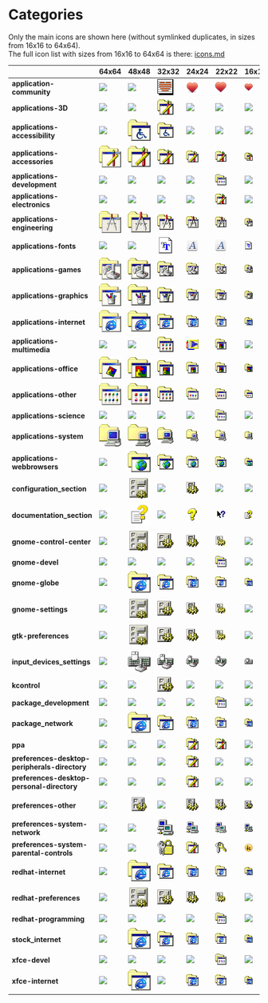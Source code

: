 # Categories
Only the main icons are shown here (without symlinked duplicates, in sizes from 16x16 to 64x64).<br>The full icon list with sizes from 16x16 to 64x64 is there: [icons.md](icons.md)

| |**64x64**|**48x48**|**32x32**|**24x24**|**22x22**|**16x16**|
|-|-|-|-|-|-|-|
|**application-community**|![](64/application-community.png)|![](48/application-community.png)|![](32/application-community.png)|![](24/application-community.png)|![](22/application-community.png)|![](16/application-community.png)|
|**applications-3D**|![](64/applications-3D.png)|![](48/applications-3D.png)|![](32/applications-3D.png)|![](24/applications-3D.png)|![](22/applications-3D.png)|![](16/applications-3D.png)|
|**applications-accessibility**|![](64/applications-accessibility.png)|![](48/applications-accessibility.png)|![](32/applications-accessibility.png)|![](24/applications-accessibility.png)|![](22/applications-accessibility.png)|![](16/applications-accessibility.png)|
|**applications-accessories**|![](64/applications-accessories.png)|![](48/applications-accessories.png)|![](32/applications-accessories.png)|![](24/applications-accessories.png)|![](22/applications-accessories.png)|![](16/applications-accessories.png)|
|**applications-development**|![](64/applications-development.png)|![](48/applications-development.png)|![](32/applications-development.png)|![](24/applications-development.png)|![](22/applications-development.png)|![](16/applications-development.png)|
|**applications-electronics**|![](64/applications-electronics.png)|![](48/applications-electronics.png)|![](32/applications-electronics.png)|![](24/applications-electronics.png)|![](22/applications-electronics.png)|![](16/applications-electronics.png)|
|**applications-engineering**|![](64/applications-engineering.png)|![](48/applications-engineering.png)|![](32/applications-engineering.png)|![](24/applications-engineering.png)|![](22/applications-engineering.png)|![](16/applications-engineering.png)|
|**applications-fonts**|![](64/applications-fonts.png)|![](48/applications-fonts.png)|![](32/applications-fonts.png)|![](24/applications-fonts.png)|![](22/applications-fonts.png)|![](16/applications-fonts.png)|
|**applications-games**|![](64/applications-games.png)|![](48/applications-games.png)|![](32/applications-games.png)|![](24/applications-games.png)|![](22/applications-games.png)|![](16/applications-games.png)|
|**applications-graphics**|![](64/applications-graphics.png)|![](48/applications-graphics.png)|![](32/applications-graphics.png)|![](24/applications-graphics.png)|![](22/applications-graphics.png)|![](16/applications-graphics.png)|
|**applications-internet**|![](64/applications-internet.png)|![](48/applications-internet.png)|![](32/applications-internet.png)|![](24/applications-internet.png)|![](22/applications-internet.png)|![](16/applications-internet.png)|
|**applications-multimedia**|![](64/applications-multimedia.png)|![](48/applications-multimedia.png)|![](32/applications-multimedia.png)|![](24/applications-multimedia.png)|![](22/applications-multimedia.png)|![](16/applications-multimedia.png)|
|**applications-office**|![](64/applications-office.png)|![](48/applications-office.png)|![](32/applications-office.png)|![](24/applications-office.png)|![](22/applications-office.png)|![](16/applications-office.png)|
|**applications-other**|![](64/applications-other.png)|![](48/applications-other.png)|![](32/applications-other.png)|![](24/applications-other.png)|![](22/applications-other.png)|![](16/applications-other.png)|
|**applications-science**|![](64/applications-science.png)|![](48/applications-science.png)|![](32/applications-science.png)|![](24/applications-science.png)|![](22/applications-science.png)|![](16/applications-science.png)|
|**applications-system**|![](64/applications-system.png)|![](48/applications-system.png)|![](32/applications-system.png)|![](24/applications-system.png)|![](22/applications-system.png)|![](16/applications-system.png)|
|**applications-webbrowsers**|![](64/applications-webbrowsers.png)|![](48/applications-webbrowsers.png)|![](32/applications-webbrowsers.png)|![](24/applications-webbrowsers.png)|![](22/applications-webbrowsers.png)|![](16/applications-webbrowsers.png)|
|**configuration_section**|![](64/configuration_section.png)|![](48/configuration_section.png)|![](32/configuration_section.png)|![](24/configuration_section.png)|![](22/configuration_section.png)|![](16/configuration_section.png)|
|**documentation_section**|![](64/documentation_section.png)|![](48/documentation_section.png)|![](32/documentation_section.png)|![](24/documentation_section.png)|![](22/documentation_section.png)|![](16/documentation_section.png)|
|**gnome-control-center**|![](64/gnome-control-center.png)|![](48/gnome-control-center.png)|![](32/gnome-control-center.png)|![](24/gnome-control-center.png)|![](22/gnome-control-center.png)|![](16/gnome-control-center.png)|
|**gnome-devel**|![](64/gnome-devel.png)|![](48/gnome-devel.png)|![](32/gnome-devel.png)|![](24/gnome-devel.png)|![](22/gnome-devel.png)|![](16/gnome-devel.png)|
|**gnome-globe**|![](64/gnome-globe.png)|![](48/gnome-globe.png)|![](32/gnome-globe.png)|![](24/gnome-globe.png)|![](22/gnome-globe.png)|![](16/gnome-globe.png)|
|**gnome-settings**|![](64/gnome-settings.png)|![](48/gnome-settings.png)|![](32/gnome-settings.png)|![](24/gnome-settings.png)|![](22/gnome-settings.png)|![](16/gnome-settings.png)|
|**gtk-preferences**|![](64/gtk-preferences.png)|![](48/gtk-preferences.png)|![](32/gtk-preferences.png)|![](24/gtk-preferences.png)|![](22/gtk-preferences.png)|![](16/gtk-preferences.png)|
|**input_devices_settings**|![](64/input_devices_settings.png)|![](48/input_devices_settings.png)|![](32/input_devices_settings.png)|![](24/input_devices_settings.png)|![](22/input_devices_settings.png)|![](16/input_devices_settings.png)|
|**kcontrol**|![](64/kcontrol.png)|![](48/kcontrol.png)|![](32/kcontrol.png)|![](24/kcontrol.png)|![](22/kcontrol.png)|![](16/kcontrol.png)|
|**package_development**|![](64/package_development.png)|![](48/package_development.png)|![](32/package_development.png)|![](24/package_development.png)|![](22/package_development.png)|![](16/package_development.png)|
|**package_network**|![](64/package_network.png)|![](48/package_network.png)|![](32/package_network.png)|![](24/package_network.png)|![](22/package_network.png)|![](16/package_network.png)|
|**ppa**|![](64/ppa.png)|![](48/ppa.png)|![](32/ppa.png)|![](24/ppa.png)|![](22/ppa.png)|![](16/ppa.png)|
|**preferences-desktop-peripherals-directory**|![](64/preferences-desktop-peripherals-directory.png)|![](48/preferences-desktop-peripherals-directory.png)|![](32/preferences-desktop-peripherals-directory.png)|![](24/preferences-desktop-peripherals-directory.png)|![](22/preferences-desktop-peripherals-directory.png)|![](16/preferences-desktop-peripherals-directory.png)|
|**preferences-desktop-personal-directory**|![](64/preferences-desktop-personal-directory.png)|![](48/preferences-desktop-personal-directory.png)|![](32/preferences-desktop-personal-directory.png)|![](24/preferences-desktop-personal-directory.png)|![](22/preferences-desktop-personal-directory.png)|![](16/preferences-desktop-personal-directory.png)|
|**preferences-other**|![](64/preferences-other.png)|![](48/preferences-other.png)|![](32/preferences-other.png)|![](24/preferences-other.png)|![](22/preferences-other.png)|![](16/preferences-other.png)|
|**preferences-system-network**|![](64/preferences-system-network.png)|![](48/preferences-system-network.png)|![](32/preferences-system-network.png)|![](24/preferences-system-network.png)|![](22/preferences-system-network.png)|![](16/preferences-system-network.png)|
|**preferences-system-parental-controls**|![](64/preferences-system-parental-controls.png)|![](48/preferences-system-parental-controls.png)|![](32/preferences-system-parental-controls.png)|![](24/preferences-system-parental-controls.png)|![](22/preferences-system-parental-controls.png)|![](16/preferences-system-parental-controls.png)|
|**redhat-internet**|![](64/redhat-internet.png)|![](48/redhat-internet.png)|![](32/redhat-internet.png)|![](24/redhat-internet.png)|![](22/redhat-internet.png)|![](16/redhat-internet.png)|
|**redhat-preferences**|![](64/redhat-preferences.png)|![](48/redhat-preferences.png)|![](32/redhat-preferences.png)|![](24/redhat-preferences.png)|![](22/redhat-preferences.png)|![](16/redhat-preferences.png)|
|**redhat-programming**|![](64/redhat-programming.png)|![](48/redhat-programming.png)|![](32/redhat-programming.png)|![](24/redhat-programming.png)|![](22/redhat-programming.png)|![](16/redhat-programming.png)|
|**stock_internet**|![](64/stock_internet.png)|![](48/stock_internet.png)|![](32/stock_internet.png)|![](24/stock_internet.png)|![](22/stock_internet.png)|![](16/stock_internet.png)|
|**xfce-devel**|![](64/xfce-devel.png)|![](48/xfce-devel.png)|![](32/xfce-devel.png)|![](24/xfce-devel.png)|![](22/xfce-devel.png)|![](16/xfce-devel.png)|
|**xfce-internet**|![](64/xfce-internet.png)|![](48/xfce-internet.png)|![](32/xfce-internet.png)|![](24/xfce-internet.png)|![](22/xfce-internet.png)|![](16/xfce-internet.png)|

